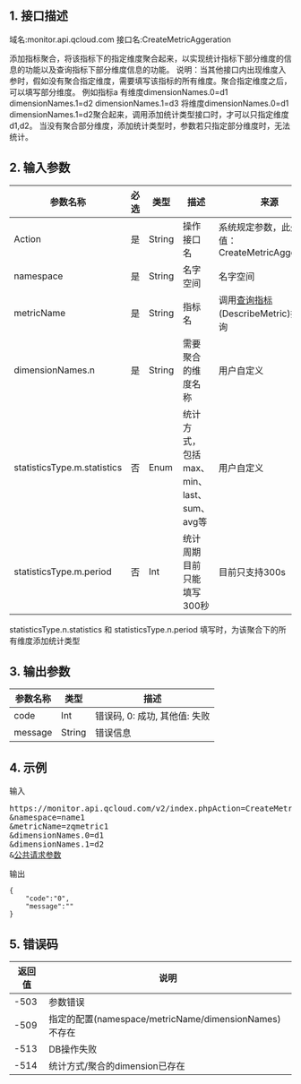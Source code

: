 ## 1. 接口描述
域名:monitor.api.qcloud.com
接口名:CreateMetricAggeration

添加指标聚合，将该指标下的指定维度聚合起来，以实现统计指标下部分维度的信息的功能以及查询指标下部分维度信息的功能。
说明：当其他接口内出现维度入参时，假如没有聚合指定维度，需要填写该指标的所有维度。聚合指定维度之后，可以填写部分维度。
例如指标a  有维度dimensionNames.0=d1  dimensionNames.1=d2 dimensionNames.1=d3
将维度dimensionNames.0=d1  dimensionNames.1=d2聚合起来，调用添加统计类型接口时，才可以只指定维度d1,d2。
当没有聚合部分维度，添加统计类型时，参数若只指定部分维度时，无法统计。

## 2. 输入参数
| 参数名称 | 必选  | 类型 | 描述 |来源|
|---------|---------|---------|---------|---------|
| Action | 是 | String | 操作接口名|系统规定参数，此处取值：CreateMetricAggeration|
| namespace | 是 | String | 名字空间|名字空间|调用<a href="/doc/api/255/查询命名空间" title="查询命名空间">查询命名空间</a>(DescribeNamespace)接口查询|
| metricName | 是 | String | 指标名|调用<a href="/doc/api/255/查询指标" title="查询指标">查询指标</a>(DescribeMetric)接口查询|
| dimensionNames.n | 是 | String | 需要聚合的维度名称|用户自定义| 
| statisticsType.m.statistics | 否 | Enum | 统计方式，包括max、min、last、sum、avg等|用户自定义| 
| statisticsType.m.period| 否 | Int | 统计周期目前只能填写300秒|目前只支持300s| 
statisticsType.n.statistics 和  statisticsType.n.period 填写时，为该聚合下的所有维度添加统计类型

## 3. 输出参数
| 参数名称 | 类型 | 描述 |
|---------|---------|---------|
| code | Int | 错误码, 0: 成功, 其他值: 失败|
| message | String | 错误信息|


## 4. 示例
输入
<pre>
https://monitor.api.qcloud.com/v2/index.phpAction=CreateMetricAggeration
&namespace=name1
&metricName=zqmetric1
&dimensionNames.0=d1
&dimensionNames.1=d2
&<a href="http://tce.fsphere.cn/doc/api/229/6976">公共请求参数</a>
</pre>
输出
```
{
    "code":"0",
    "message":""
}
```

## 5. 错误码

| 返回值 | 说明 |
|---------|---------|
|-503 | 参数错误 | 
|-509 | 指定的配置(namespace/metricName/dimensionNames)不存在 | 
|-513 | DB操作失败 | 
|-514 | 统计方式/聚合的dimension已存在 | 